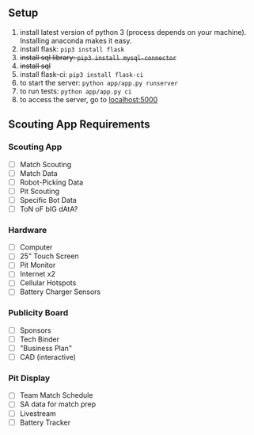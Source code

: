 ## Setup
1. install latest version of python 3 (process depends on your machine). Installing anaconda makes it easy.
2. install flask: `pip3 install flask`
3. ~~install sql library: `pip3 install mysql-connector`~~
4. ~~install sql~~
5. install flask-ci: `pip3 install flask-ci`
6. to start the server: `python app/app.py runserver`
7. to run tests: `python app/app.py ci`
8. to access the server, go to [localhost:5000](http://localhost:5000)

## Scouting App Requirements

### Scouting App
- [ ] Match Scouting
- [ ] Match Data
- [ ] Robot-Picking Data
- [ ] Pit Scouting
- [ ] Specific Bot Data
- [ ] ToN oF bIG dAtA?

### Hardware
- [ ] Computer
- [ ] 25" Touch Screen
- [ ] Pit Monitor
- [ ] Internet x2
- [ ] Cellular Hotspots
- [ ] Battery Charger Sensors

### Publicity Board
- [ ] Sponsors
- [ ] Tech Binder
- [ ] "Business Plan"
- [ ] CAD (interactive)

### Pit Display
- [ ] Team Match Schedule
- [ ] SA data for match prep
- [ ] Livestream
- [ ] Battery Tracker
